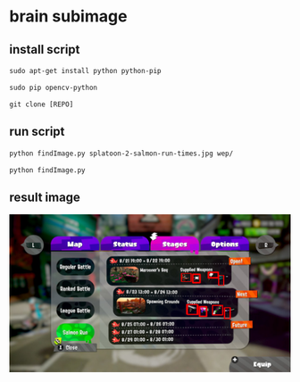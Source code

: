 # brain subimage

## install script
```
sudo apt-get install python python-pip
```
```
sudo pip opencv-python
```
```
git clone [REPO]
```

## run script
```
python findImage.py splatoon-2-salmon-run-times.jpg wep/
```
```
python findImage.py
```

## result image
![Result Image](result.png?raw=true "Result Image")